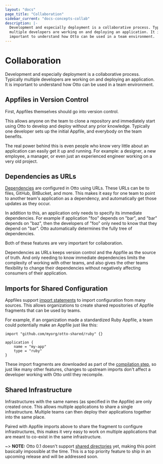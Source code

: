 ```yaml
---
layout: "docs"
page_title: "Collaboration"
sidebar_current: "docs-concepts-collab"
description: |-
  Development and especially deployment is a collaborative process. Typically
  multiple developers are working on and deploying an application. It is
  important to understand how Otto can be used in a team environment.
---
```


# Collaboration

Development and especially deployment is a collaborative process. Typically
multiple developers are working on and deploying an application. It is
important to understand how Otto can be used in a team environment.

## Appfiles in Version Control

First, Appfiles themselves should go into version control.

This allows anyone on the team to clone a repository and immediately
start using Otto to develop and deploy without any prior knowledge. Typically
one developer sets up the initial Appfile, and everybody on the team benefits.

The real power behind this is even people who know very little about an
application can easily get it up and running. For example: a designer, a
new employee, a manager, or even just an experienced engineer working on
a very old project.

## Dependencies as URLs

[Dependencies](/docs/concepts/deps.html) are configured in Otto using
URLs. These URLs can be to files, GitHub, BitBucket, and more. This makes it
easy for one team to point to another team's application as a dependency,
and automatically get those updates as they occur.

In addition to this, an application only needs to specify its immediate
dependencies. For example if application "foo" depends on "bar", and "bar"
depends on "baz", then the developers of "foo" only need to know that
they depend on "bar". Otto automatically determines the fully tree of
dependencies.

Both of these features are very important for collaboration.

Dependencies as URLs keeps version control and the Appfile as the source
of truth. And only needing to know immediate dependencies limits the complexity
of working with other teams, and also gives the other teams flexibility to
change their dependencies without negatively affecting consumers of their
application.

## Imports for Shared Configuration

Appfiles support [import statements](#)
to import configuration from many sources. This allows organizations to
create shared repositories of Appfile fragments that can be used by teams.

For example, if an organization made a standardized Ruby Appfile, a team
could potentially make an Appfile just like this:

```
import "github.com/myorg/otto-shared/ruby" {}

application {
    name = "my-app"
    type = "ruby"
}
```

These import fragments are downloaded as part of the
[compilation step](/docs/concepts/compile.html), so just like many other
features, changes to upstream imports don't affect a developer working
with Otto until they recompile.

## Shared Infrastructure

Infrastructures with the same names (as specified in the Appfile) are
only created once. This allows multiple applications to share a single
infrastructure. Multiple teams can then deploy their applications together
into the same place.

Paired with Appfile imports above to share the fragment to configure
infrastructures, this makes it very easy to work on multiple applications
that are meant to co-exist in the same infrastructure.

~> **NOTE:** Otto 0.1 doesn't support [shared directories](/docs/concepts/directory.html)
   yet, making this point basically impossible at the time. This is a top
   priority feature to ship in an upcoming release and will be addressed soon.
